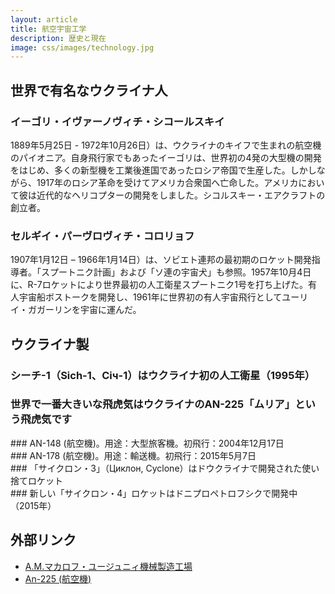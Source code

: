 ```yaml
---
layout: article
title: 航空宇宙工学
description: 歴史と現在
image: css/images/technology.jpg
---
```

## 世界で有名なウクライナ人

### イーゴリ・イヴァーノヴィチ・シコールスキイ
1889年5月25日 - 1972年10月26日）は、ウクライナのキイフで生まれの航空機のパイオニア。自身飛行家でもあったイーゴリは、世界初の4発の大型機の開発をはじめ、多くの新型機を工業後進国であったロシア帝国で生産した。しかしながら、1917年のロシア革命を受けてアメリカ合衆国へ亡命した。アメリカにおいて彼は近代的なヘリコプターの開発をしました。シコルスキー・エアクラフトの創立者。

<div class="lazyload">
<!--
<p><a href="http://commons.wikimedia.org/wiki/File:Sikorsky_I.I._1914._Karl_Bulla.jpg#mediaviewer/File:Sikorsky_I.I._1914._Karl_Bulla.jpg"><img src="http://upload.wikimedia.org/wikipedia/commons/2/2b/Sikorsky_I.I._1914._Karl_Bulla.jpg" alt="Sikorsky I.I. 1914. Karl Bulla.jpg"></a><small>"<a href="http://commons.wikimedia.org/wiki/File:Sikorsky_I.I._1914._Karl_Bulla.jpg#mediaviewer/File:Sikorsky_I.I._1914._Karl_Bulla.jpg">Sikorsky I.I. 1914. Karl Bulla</a>" by <a href="//en.wikipedia.org/wiki/Karl_Bulla" class="extiw" title="en:Karl Bulla">Karl Bulla</a> Licensed under Public domain via <a href="//commons.wikimedia.org/wiki/">Wikimedia Commons</a>.</small></p>
-->
</div>

<div class="lazyload">
<!--
<p><a href="http://commons.wikimedia.org/wiki/File:Sikorsky_Skycrane_carrying_house_bw.jpg#mediaviewer/File:Sikorsky_Skycrane_carrying_house_bw.jpg"><img src="http://upload.wikimedia.org/wikipedia/commons/f/fd/Sikorsky_Skycrane_carrying_house_bw.jpg" alt="Sikorsky Skycrane carrying house bw.jpg"></a><small>"<a href="http://commons.wikimedia.org/wiki/File:Sikorsky_Skycrane_carrying_house_bw.jpg#mediaviewer/File:Sikorsky_Skycrane_carrying_house_bw.jpg">Sikorsky Skycrane carrying house bw</a>". Licensed under Public domain via <a href="//commons.wikimedia.org/wiki/">Wikimedia Commons</a>.</small></p>
-->
</div>

### セルギイ・パーヴロヴィチ・コロリョフ
1907年1月12日 – 1966年1月14日）は、ソビエト連邦の最初期のロケット開発指導者。「スプートニク計画」および「ソ連の宇宙犬」も参照。1957年10月4日に、R-7ロケットにより世界最初の人工衛星スプートニク1号を打ち上げた。有人宇宙船ボストークを開発し、1961年に世界初の有人宇宙飛行としてユーリイ・ガガーリンを宇宙に運んだ。

<div class="lazyload">
<!--
<p><a href="http://commons.wikimedia.org/wiki/File:Sergey_Korolyov.jpg#mediaviewer/File:Sergey_Korolyov.jpg"><img src="http://upload.wikimedia.org/wikipedia/commons/f/fc/Sergey_Korolyov.jpg" alt="Sergey Korolyov.jpg"></a><small>"<a href="http://commons.wikimedia.org/wiki/File:Sergey_Korolyov.jpg#mediaviewer/File:Sergey_Korolyov.jpg">Sergey Korolyov</a>" <a rel="nofollow" class="external text" href="http://rgantd.ru/vzal/korolev/pics/007_021.jpg"></a><a rel="nofollow" class="external text" href="http://rgantd.ru/vzal/korolev/razdel4.htm"></a>Licensed under Public domain via <a href="//commons.wikimedia.org/wiki/">Wikimedia Commons</a>.</small></p>
-->
</div>

<div class="lazyload">
<!--
<a title="By Brandir [GFDL (http://www.gnu.org/copyleft/fdl.html), CC-BY-SA-3.0 (http://creativecommons.org/licenses/by-sa/3.0/) or CC BY-SA 2.5 es (http://creativecommons.org/licenses/by-sa/2.5/es/deed.en)], via Wikimedia Commons" href="https://commons.wikimedia.org/wiki/File%3AGeostat.gif"><img width="256" alt="Geostat" src="https://upload.wikimedia.org/wikipedia/commons/4/49/Geostat.gif"/></a>
-->
</div>

## ウクライナ製

### シーチ-1（Sich-1、Січ-1）はウクライナ初の人工衛星（1995年）
<div class="lazyload">
<!--
<p><a href="https://uk.wikipedia.org/wiki/%D0%A4%D0%B0%D0%B9%D0%BB:%D0%A1%D1%96%D1%87-1.jpg#/media/File:%D0%A1%D1%96%D1%87-1.jpg"><img src="https://upload.wikimedia.org/wikipedia/uk/d/d9/%D0%A1%D1%96%D1%87-1.jpg" alt="Січ-1.jpg"></a></p>
-->
</div>
	
### 世界で一番大きいな飛虎気はウクライナのAN-225「ムリア」という飛虎気です
<div class="lazyload">
<!--
<div about='https://farm4.static.flickr.com/3920/14409477971_2f6999413f_b.jpg'><a href='https://www.flickr.com/photos/paldies/14409477971/' target='_blank'><img xmlns:dct='http://purl.org/dc/terms/' href='http://purl.org/dc/dcmitype/StillImage' rel='dct:type' src='https://farm4.static.flickr.com/3920/14409477971_2f6999413f_b.jpg' alt='Antonov An-225 Mriya by Helmuts Guigo, on Flickr' title='Antonov An-225 Mriya by Helmuts Guigo, on Flickr' border='0'/></a><br/><a rel='license' href='http://creativecommons.org/licenses/by-sa/2.0/' target='_blank'><img src='http://i.creativecommons.org/l/by-sa/2.0/80x15.png' alt='Creative Commons Creative Commons Attribution-Share Alike 2.0 Generic License' title='Creative Commons Creative Commons Attribution-Share Alike 2.0 Generic License' border='0' align='left'></a>&nbsp; &nbsp;by&nbsp;<a href='https://www.flickr.com/people/paldies/' target='_blank'>&nbsp;</a><a xmlns:cc='http://creativecommons.org/ns#' rel='cc:attributionURL' property='cc:attributionName' href='https://www.flickr.com/people/paldies/' target='_blank'>Helmuts Guigo</a><a href='http://www.imagecodr.org/' target='_blank'>&nbsp;</a></div>
-->
</div>
### AN-148 (航空機)。用途：大型旅客機。初飛行：2004年12月17日
<div class="lazyload">
<!--
<a title="By Dmitry A. Mottl (Own work) [Public domain], via Wikimedia Commons" href="https://commons.wikimedia.org/wiki/File%3AAntonov--148_2.jpg"><img width="512" alt="Antonov--148 2" src="https://upload.wikimedia.org/wikipedia/commons/1/12/Antonov--148_2.jpg"/></a>
-->
</div>
### AN-178 (航空機)。用途：輸送機。初飛行：2015年5月7日
<div class="lazyload">
<!--
<a title="By Vasiliy Koba (http://spotters.net.ua/file/?id=102927&size=large) [CC BY-SA 4.0 (http://creativecommons.org/licenses/by-sa/4.0) or CC BY-SA 4.0 (http://creativecommons.org/licenses/by-sa/4.0)], via Wikimedia Commons" href="https://commons.wikimedia.org/wiki/File%3AAntonov_An-178_in_military_grey_colours.jpeg"><img width="1024" alt="Antonov An-178 in military grey colours" src="https://upload.wikimedia.org/wikipedia/commons/thumb/b/b2/Antonov_An-178_in_military_grey_colours.jpeg/1024px-Antonov_An-178_in_military_grey_colours.jpeg"/></a>
-->
</div>
### 「サイクロン・3」（Циклон, Cyclone）はドウクライナで開発された使い捨てロケット
<div class="lazyload">
<!--
<div about='https://farm3.static.flickr.com/2840/10420491593_ec57d1c5cc_b.jpg'><a href='https://www.flickr.com/photos/ipasha/10420491593/' target='_blank'><img xmlns:dct='http://purl.org/dc/terms/' href='http://purl.org/dc/dcmitype/StillImage' rel='dct:type' src='https://farm3.static.flickr.com/2840/10420491593_ec57d1c5cc_b.jpg' alt='P1000409 by ipasha, on Flickr' title='P1000409 by ipasha, on Flickr' border='0'/></a><br/><a rel='license' href='http://creativecommons.org/licenses/by-nc-sa/2.0/' target='_blank'><img src='http://i.creativecommons.org/l/by-nc-sa/2.0/80x15.png' alt='Creative Commons Creative Commons Attribution-Noncommercial-Share Alike 2.0 Generic License' title='Creative Commons Creative Commons Attribution-Noncommercial-Share Alike 2.0 Generic License' border='0' align='left'></a>&nbsp; &nbsp;by&nbsp;<a href='https://www.flickr.com/people/ipasha/' target='_blank'>&nbsp;</a><a xmlns:cc='http://creativecommons.org/ns#' rel='cc:attributionURL' property='cc:attributionName' href='https://www.flickr.com/people/ipasha/' target='_blank'>ipasha</a><a href='http://www.imagecodr.org/' target='_blank'>&nbsp;</a></div>
-->
</div>
### 新しい「サイクロン・4」ロケットはドニプロペトロフシクで開発中（2015年）
<div class="lazyload">
<!--
<img src="photos/technology/first_two_stages.jpg"/>
<small>Website: <a href="http://www.alcantaracyclonespace.com/en/for-customers/project-status">Alcantara Cyclone Space</a></small>
-->
</div>

## 外部リンク

* <a href="http://ja.wikipedia.org/wiki/%E3%83%A6%E3%83%BC%E3%82%B8%E3%83%A5%E3%83%9E%E3%82%B7%E3%83%A5">A.M.マカロフ・ユージュニィ機械製造工場</a>
* <a href="http://ja.wikipedia.org/wiki/An-225_%28%E8%88%AA%E7%A9%BA%E6%A9%9F%29">An-225 (航空機)</a>
